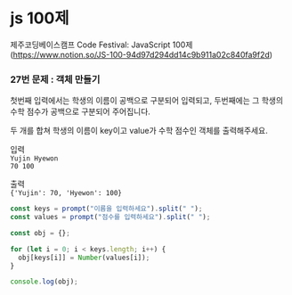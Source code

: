 # js 100제
제주코딩베이스캠프 Code Festival: JavaScript 100제  
(https://www.notion.so/JS-100-94d97d294dd14c9b911a02c840fa9f2d)

### 27번 문제 : 객체 만들기
첫번째 입력에서는 학생의 이름이 공백으로 구분되어 입력되고, 두번째에는 그 학생의 수학 점수가 공백으로 구분되어 주어집니다.  

두 개를 합쳐 학생의 이름이 key이고 value가 수학 점수인 객체를 출력해주세요.  

입력  
`Yujin Hyewon`  
`70 100`  

출력  
`{'Yujin': 70, 'Hyewon': 100}`  

```javascript
const keys = prompt("이름을 입력하세요").split(" ");
const values = prompt("점수를 입력하세요").split(" ");

const obj = {};

for (let i = 0; i < keys.length; i++) {
  obj[keys[i]] = Number(values[i]);
}

console.log(obj);
```
